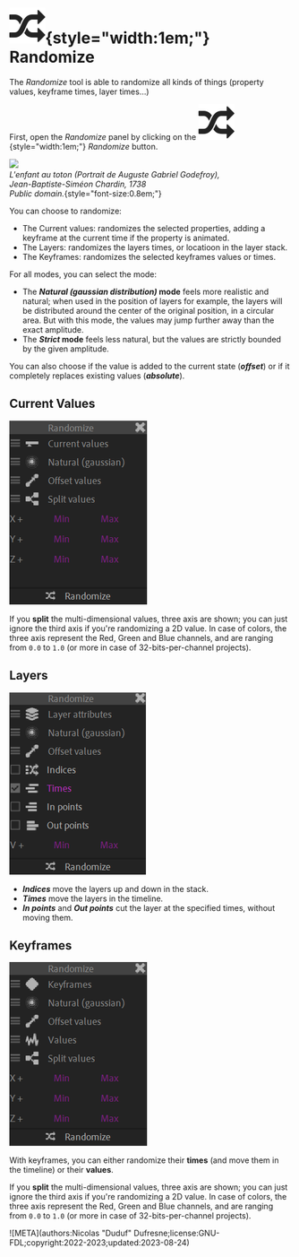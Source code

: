 # ![](../../../img/duik/icons/randomize.svg){style="width:1em;"} Randomize

The *Randomize* tool is able to randomize all kinds of things (property values, keyframe times, layer times…)

First, open the *Randomize* panel by clicking on the ![](../../../img/duik/icons/randomize.svg){style="width:1em;"} *Randomize* button.

![](../../../img/illustration/Jean_Siméon_Chardin_-_A_Child_with_a_Teetotum_-_WGA04755.jpg)  
*L'enfant au toton (Portrait de Auguste Gabriel Godefroy),  
Jean-Baptiste-Siméon Chardin, 1738  
Public domain.*{style="font-size:0.8em;"}

You can choose to randomize:

- The Current values: randomizes the selected properties, adding a keyframe at the current time if the property is animated.
- The Layers: randomizes the layers times, or locatioon in the layer stack.
- The Keyframes: randomizes the selected keyframes values or times.

For all modes, you can select the mode:

- The ***Natural (gaussian distribution)* mode** feels more realistic and natural; when used in the position of layers for example, the layers will be distributed around the center of the original position, in a circular area. But with this mode, the values may jump further away than the exact amplitude.  
- The ***Strict* mode** feels less natural, but the values are strictly bounded by the given amplitude.

You can also choose if the value is added to the current state (***offset***) or if it completely replaces existing values (***absolute***).

## Current Values

![](../../../img/duik/automation/randomize-currentvalues.png)

If you **split** the multi-dimensional values, three axis are shown; you can just ignore the third axis if you're randomizing a 2D value. In case of colors, the three axis represent the Red, Green and Blue channels, and are ranging from `0.0` to `1.0` (or more in case of 32-bits-per-channel projects).

## Layers

![](../../../img/duik/automation/randomize-layer.png)

- ***Indices*** move the layers up and down in the stack.
- ***Times*** move the layers in the timeline.
- ***In points*** and ***Out points*** cut the layer at the specified times, without moving them.

## Keyframes

![](../../../img/duik/automation/radomize-keyframes.png)

With keyframes, you can either randomize their **times** (and move them in the timeline) or their **values**.

If you **split** the multi-dimensional values, three axis are shown; you can just ignore the third axis if you're randomizing a 2D value. In case of colors, the three axis represent the Red, Green and Blue channels, and are ranging from `0.0` to `1.0` (or more in case of 32-bits-per-channel projects).


![META](authors:Nicolas "Duduf" Dufresne;license:GNU-FDL;copyright:2022-2023;updated:2023-08-24)
